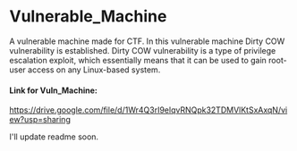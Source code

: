 # Vulnerable_Machine
A vulnerable machine made for CTF. In this vulnerable machine Dirty COW vulnerability is established. Dirty COW vulnerability is a type of privilege escalation exploit, which essentially means that it can be used to gain root-user access on any Linux-based system.

#### Link for Vuln_Machine:
https://drive.google.com/file/d/1Wr4Q3rI9elqvRNQpk32TDMVlKtSxAxqN/view?usp=sharing

I'll update readme soon.
